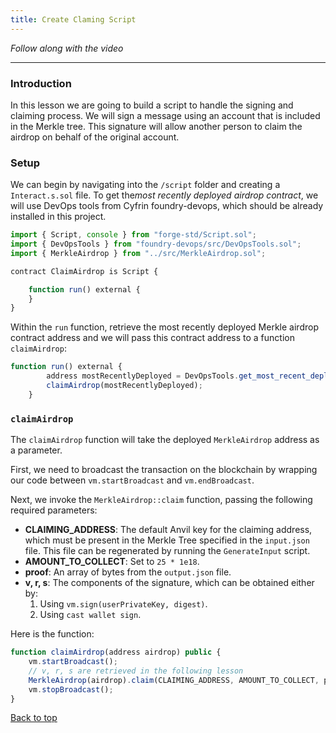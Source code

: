 ```yaml
---
title: Create Claming Script
---
```


_Follow along with the video_

---

<a name="top"></a>

### Introduction

In this lesson we are going to build a script to handle the signing and claiming process. We will sign a message using an account that is included in the Merkle tree. This signature will allow another person to claim the airdrop on behalf of the original account.

### Setup

We can begin by navigating into the `/script` folder and creating a `Interact.s.sol` file. To get the*most recently deployed airdrop contract*, we will use DevOps tools from Cyfrin foundry-devops, which should be already installed in this project.

```js
import { Script, console } from "forge-std/Script.sol";
import { DevOpsTools } from "foundry-devops/src/DevOpsTools.sol";
import { MerkleAirdrop } from "../src/MerkleAirdrop.sol";

contract ClaimAirdrop is Script {

    function run() external {
    }
}
```

Within the `run` function, retrieve the most recently deployed Merkle airdrop contract address and we will pass this contract address to a function `claimAirdrop`:

```js
function run() external {
        address mostRecentlyDeployed = DevOpsTools.get_most_recent_deployment("MerkleAirdrop", block.chainid);
        claimAirdrop(mostRecentlyDeployed);
    }
```

### `claimAirdrop`

The `claimAirdrop` function will take the deployed `MerkleAirdrop` address as a parameter.

First, we need to broadcast the transaction on the blockchain by wrapping our code between `vm.startBroadcast` and `vm.endBroadcast`.

Next, we invoke the `MerkleAirdrop::claim` function, passing the following required parameters:

- **CLAIMING_ADDRESS**: The default Anvil key for the claiming address, which must be present in the Merkle Tree specified in the `input.json` file. This file can be regenerated by running the `GenerateInput` script.
- **AMOUNT_TO_COLLECT**: Set to `25 * 1e18`.
- **proof**: An array of bytes from the `output.json` file.
- **v, r, s**: The components of the signature, which can be obtained either by:
  1. Using `vm.sign(userPrivateKey, digest)`.
  2. Using `cast wallet sign`.

Here is the function:

```js
function claimAirdrop(address airdrop) public {
    vm.startBroadcast();
    // v, r, s are retrieved in the following lesson
    MerkleAirdrop(airdrop).claim(CLAIMING_ADDRESS, AMOUNT_TO_COLLECT, proof, v, r, s);
    vm.stopBroadcast();
}
```

[Back to top](#top)
